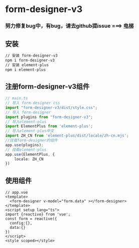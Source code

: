 # form-designer-v3
### 努力修复bug中，有bug，请去github提issue  ===> [电梯](https://github.com/wison-wu/formDesigner3/issues)

## 安装
```sh
// 安装 form-designer-v3
npm i form-designer-v3
// 安装 element-plus
npm i element-plus
```
## 注册form-designer-v3组件
````ts
// main.ts
// 导入 form-designer css
import "form-designer-v3/dist/style.css";
// 导入 form-designer
import plugins from "form-designer-v3";
// 导入element-plus
import ElementPlus from 'element-plus';
// 导入element-plus中文
import ZH_CN from 'element-plus/dist/locale/zh-cn.mjs';
//挂载form-designer的组件
app.use(plugins);
// 挂载element-plus
app.use(ElementPlus, {
    locale: ZH_CN
})
````
## 使用组件
````vue
// app.vue
<template>
  <form-designer v-model="form.data" ></form-designer>
</template>
<script setup lang="ts">
import {reactive} from 'vue';
const form = reactive({
  config:{},
  data:{}
})
</script>
<style scoped></style>
````
